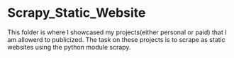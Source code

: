 # Scrapy_Static_Website

This folder is where I showcased my projects(either personal or paid) that I am allowerd to publicized.
The task on these projects is to scrape as static websites using the python module scrapy.
